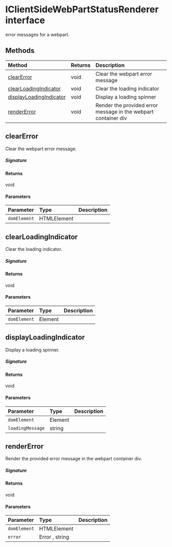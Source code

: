 # IClientSideWebPartStatusRenderer interface



error messages for a webpart.







## Methods

| Method	   |  Returns	| Description|
|:-------------|:-------|:-----------|
|[clearError](#clearerror~11918)      | void | Clear the webpart error message |
|[clearLoadingIndicator](#clearloadingindicator~98189)      | void | Clear the loading indicator |
|[displayLoadingIndicator](#displayloadingindicator~12628)      | void | Display a loading spinner |
|[renderError](#rendererror~11840)      | void | Render the provided error message in the webpart container div |



## clearError

Clear the webpart error message.

##### Signature

#### Returns
void

#### Parameters


| Parameter	   | Type    | Description |
|:-------------|:---------------|:------------|
| `domElement`    | HTMLElement |  |


## clearLoadingIndicator

Clear the loading indicator.

##### Signature

#### Returns
void

#### Parameters


| Parameter	   | Type    | Description |
|:-------------|:---------------|:------------|
| `domElement`    | Element |  |


## displayLoadingIndicator

Display a loading spinner.

##### Signature

#### Returns
void

#### Parameters


| Parameter	   | Type    | Description |
|:-------------|:---------------|:------------|
| `domElement`    | Element |  |
| `loadingMessage`    | string |  |


## renderError

Render the provided error message in the webpart container div.

##### Signature

#### Returns
void

#### Parameters


| Parameter	   | Type    | Description |
|:-------------|:---------------|:------------|
| `domElement`    | HTMLElement |  |
| `error`    | Error , string |  |

